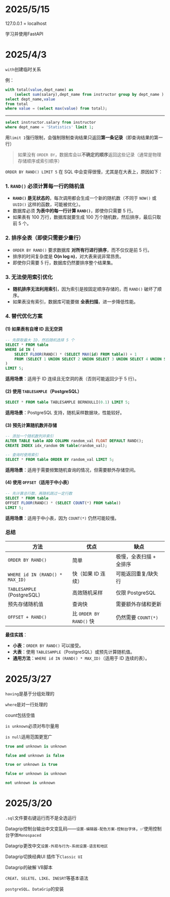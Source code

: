 # 2025/5/15
127.0.0.1 = localhost

学习并使用FastAPI

# 2025/4/3

`with`创建临时关系

例：

```sql
with total(value,dept_name) as
    (select sum(salary),dept_name from instructor group by dept_name )
select dept_name,value
from total
where value = (select max(value) from total);
```
---
```sql
select instructor.salary from instructor
where dept_name = 'Statistics' limit 1;
```
用`limit 1`强行限制，会强制限制查询结果只返回**第一条记录**（即查询结果的第一行）

>如果没有 `ORDER BY`，数据库会以**不确定的顺序**返回这些记录（通常是物理存储顺序或索引顺序）

`ORDER BY RAND() LIMIT 5` 在 SQL 中会变得很慢，尤其是在大表上，原因如下：

### **1. `RAND()` 必须计算每一行的随机值**
- **`RAND()` 是无状态的**，每次调用都会生成一个新的随机数（不同于 `NOW()` 或 `UUID()` 这样的函数，可能被优化）。
- 数据库必须 **为表中的每一行计算 `RAND()`**，即使你只需要 5 行。
- 如果表有 100 万行，数据库就要生成 100 万个随机数，然后排序，最后只取前 5 个。

### **2. 排序全表（即使只需要少量行）**
- `ORDER BY RAND()` 要求数据库 **对所有行进行排序**，而不仅仅是前 5 行。
- 排序的时间复杂度是 **O(n log n)**，对大表来说非常昂贵。
- 即使你只需要 5 行，数据库仍然要排序整个结果集。


### **3. 无法使用索引优化**
- **随机排序无法利用索引**，因为索引是按固定顺序存储的，而 `RAND()` 破坏了顺序。
- 如果表没有索引，数据库可能要做 **全表扫描**，进一步降低性能。


### **4. 替代优化方案**
#### **(1) 如果表有自增 ID 且无空洞**
```sql
-- 先获取最大 ID，然后随机选择 5 个
SELECT * FROM table
WHERE id IN (
    SELECT FLOOR(RAND() * (SELECT MAX(id) FROM table)) + 1
    FROM (SELECT 1 UNION SELECT 2 UNION SELECT 3 UNION SELECT 4 UNION SELECT 5) AS nums
)
LIMIT 5;
```
**适用场景**：适用于 ID 连续且无空洞的表（否则可能返回少于 5 行）。

#### **(2) 使用 `TABLESAMPLE`（PostgreSQL）**
```sql
SELECT * FROM table TABLESAMPLE BERNOULLI(0.1) LIMIT 5;
```
**适用场景**：PostgreSQL 支持，随机采样数据块，性能较好。

#### **(3) 预先计算随机数并存储**
```sql
-- 添加一个随机数列并索引
ALTER TABLE table ADD COLUMN random_val FLOAT DEFAULT RAND();
CREATE INDEX idx_random ON table(random_val);

-- 查询时使用索引
SELECT * FROM table ORDER BY random_val LIMIT 5;
```
**适用场景**：适用于需要频繁随机查询的情况，但需要额外存储空间。

#### **(4) 使用 `OFFSET`（适用于中小表）**
```sql
-- 先计算总行数，再随机跳过一定行数
SELECT * FROM table
OFFSET FLOOR(RAND() * (SELECT COUNT(*) FROM table))
LIMIT 5;
```
**适用场景**：适用于中小表，因为 `COUNT(*)` 仍然可能较慢。


### **总结**
| 方法 | 优点 | 缺点 |
|------|------|------|
| `ORDER BY RAND()` | 简单 | 极慢，全表扫描 + 全排序 |
| `WHERE id IN (RAND() * MAX_ID)` | 快（如果 ID 连续） | 可能返回重复/缺失行 |
| `TABLESAMPLE` (PostgreSQL) | 高效随机采样 | 仅限 PostgreSQL |
| 预先存储随机值 | 查询快 | 需要额外存储和更新 |
| `OFFSET + RAND()` | 比 `ORDER BY RAND()` 快 | 仍然需要 `COUNT(*)` |

**最佳实践**：  
- **小表**：`ORDER BY RAND()` 可以接受。  
- **大表**：使用 `TABLESAMPLE`（PostgreSQL）或预先计算随机值。  
- **通用方法**：`WHERE id IN (RAND() * MAX_ID)`（适用于 ID 连续的表）。

# 2025/3/27
`having`是基于分组处理的

`where`是对一行处理的

count包括空值

`is unknown`必须对布尔量用

`is null`适用范围更宽广

```sql
true and unknown is unknown

false and unknown is false

true or unknown is true

false or unknown is unknown

not unknown is unknown
```
# 2025/3/20

`.sql`文件要右键运行而不是全选运行

Datagrip控制台输出中文变乱码——`设置-编辑器-配色方案-控制台字体`，✅使用控制台字体`Monospaced`

Datagrip更改中文`设置-外观与行为-系统设置-语言和地区`

Datagrip切换经典UI 插件下`Classic UI`

Datagrip的破解 VB脚本

`CREAT`、`SELETE`、`LIKE`、`INESRT`等基本语法

`postgreSQL`、`DataGrip`的安装

